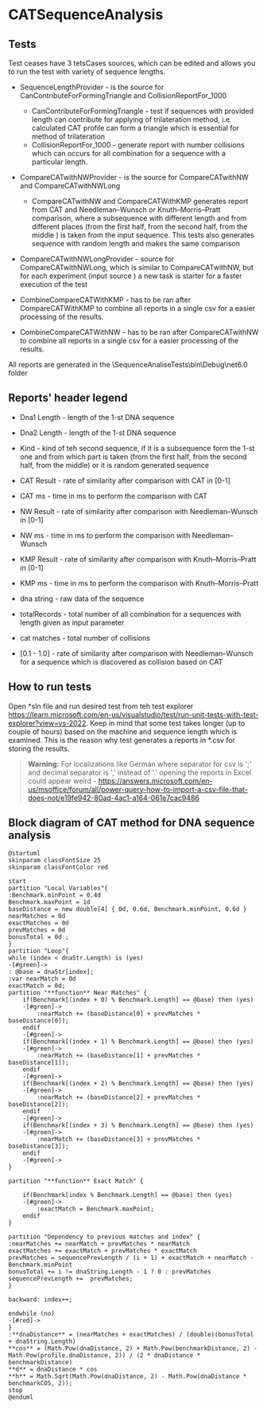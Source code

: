# CATSequenceAnalysis

## Tests 
 Test ceases have 3 tetsCases sources, which can be edited and allows you to run the test with variety of sequence lengths. 
  - SequenceLengthProvider - is the source for  CanContributeForFormingTriangle and CollisionReportFor_1000
    - CanContributeForFormingTriangle - test if sequences with provided length can contribute for applying of trilateration method, i.e. calculated CAT profile can form a triangle which is essential for method of trilateration 
    - CollisionReportFor_1000 - generate report with number collisions which can occurs for all combination for a sequence with a particular length.
  - CompareCATwithNWProvider - is the source for CompareCATwithNW and CompareCATwithNWLong
    - CompareCATwithNW and CompareCATWithKMP generates report from CAT and Needleman–Wunsch or Knuth–Morris–Pratt comparison, where a subsequence with different length and from different places (from the first half, from the second half, from the middle ) is  taken from the input sequence. This tests also generates sequence with random length and makes the same comparison
  - CompareCATwithNWLongProvider - source for CompareCATwithNWLong, which is similar to CompareCATwithNW, but for each experiment (input source ) a new task is starter for a faster execution of the test

 - CombineCompareCATWithKMP - has to be ran after CompareCATWithKMP to combine all reports in a single csv for a easier processing of the results. 
 - CombineCompareCATWithNW - has to be ran after CompareCATwithNW to combine all reports in a single csv for a easier processing of the results.  

All reports are generated in the \SequenceAnaliseTests\bin\Debug\net6.0 folder 

 ## Reports' header legend 

- Dna1 Length - length of the 1-st DNA sequence
- Dna2 Length - length of the 1-st DNA sequence
- Kind - kind of teh second sequence, if it is a subsequence form the 1-st one and from which part is taken (from the first half, from the second half, from the middle) or it is random generated sequence 
- CAT Result - rate of similarity after comparison with CAT in [0-1]
- CAT ms - time in ms to perform the comparison with CAT
- NW Result	- rate of similarity after comparison with Needleman–Wunsch in [0-1]
- NW ms - time in ms to perform the comparison with Needleman–Wunsch
- KMP Result	- rate of similarity after comparison with Knuth–Morris–Pratt in [0-1]
- KMP ms - time in ms to perform the comparison with Knuth–Morris–Pratt

- dna string - raw data of the sequence 
- totalRecords - total number of all combination for a sequences with length given as input parameter 
- cat matches - total number of collisions 
- [0.1 - 1.0] - rate of similarity after comparison with Needleman–Wunsch for a sequence which is discovered as collision based on CAT

## How to run tests

 Open *sln file and run desired test from teh test explorer https://learn.microsoft.com/en-us/visualstudio/test/run-unit-tests-with-test-explorer?view=vs-2022. Keep in mind that some test takes longer (up to couple of hours) based on the machine and sequence length which is examined. This is the reason why test generates a reports in *.csv for storing the results. 

> **Warning:**
> For localizations like German where separator for csv is ';' and decimal separator is ',' instead of '.' opening the reports in Excel could appear weird  - https://answers.microsoft.com/en-us/msoffice/forum/all/power-query-how-to-import-a-csv-file-that-does-not/e19fe942-80ad-4ac1-a164-061e7cac9486      

## Block diagram  of CAT method for DNA sequence analysis

```plantuml
@startuml
skinparam classFontSize 25
skinparam classFontColor red

start
partition "Local Variables"{
:Benchmark.minPoint = 0.4d
Benchmark.maxPoint = 1d
baseDistance = new double[4] { 0d, 0.6d, Benchmark.minPoint, 0.6d } 
nearMatches = 0d
exactMatches = 0d 
prevMatches = 0d  
bonusTotal = 0d ;
}
partition "Loop"{
while (index < dnaStr.Length) is (yes)
-[#green]->
: @base = dnaStr[index];
:var nearMatch = 0d 
exactMatch = 0d;
partition "**function** Near Matches" {
    if(Benchmark[(index + 0) % Benchmark.Length] == @base) then (yes)
    -[#green]->
        :nearMatch += (baseDistance[0] + prevMatches * baseDistance[0]);
    endif 
    -[#green]->
    if(Benchmark[(index + 1) % Benchmark.Length] == @base) then (yes)
    -[#green]->
        :nearMatch += (baseDistance[1] + prevMatches * baseDistance[1]);
    endif
    -[#green]->
    if(Benchmark[(index + 2) % Benchmark.Length] == @base) then (yes)
    -[#green]->
        :nearMatch += (baseDistance[2] + prevMatches * baseDistance[2]);
    endif
    -[#green]->
    if(Benchmark[(index + 3) % Benchmark.Length] == @base) then (yes)
    -[#green]->
        :nearMatch += (baseDistance[3] + prevMatches * baseDistance[3]);
    endif
    -[#green]->
}

partition "**function** Exact Match" {

    if(Benchmark[index % Benchmark.Length] == @base) then (yes)
    -[#green]->
        :exactMatch = Benchmark.maxPoint;
    endif
}

partition "Dependency to previous matches and index" {
:nearMatches += nearMatch + prevMatches * nearMatch 
exactMatches += exactMatch + prevMatches * exactMatch 
prevMatches = sequencePrevLength / (i + 1) + exactMatch + nearMatch - Benchmark.minPoint
bonusTotal += i != dnaString.Length - 1 ? 0 : prevMatches
sequencePrevLength +=  prevMatches;
}

backward: index++;

endwhile (no)
-[#red]->
}
:**dnaDistance** = (nearMatches + exactMatches) / (double)(bonusTotal + dnaString.Length)
**cos** = (Math.Pow(dnaDistance, 2) + Math.Pow(benchmarkDistance, 2) - Math.Pow(profile.dnaDistance, 2)) / (2 * dnaDistance * benchmarkDistance)
**d** = dnaDistance * cos
**h** = Math.Sqrt(Math.Pow(dnaDistance, 2) - Math.Pow(dnaDistance * benchmarkCOS, 2));
stop
@enduml
```
